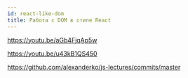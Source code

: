 ```yaml
---
id: react-like-dom
title: Работа с DOM в стиле React
---
```


https://youtu.be/aGb4FjqAp5w

https://youtu.be/u43kB1QS450

https://github.com/alexanderko/js-lectures/commits/master
